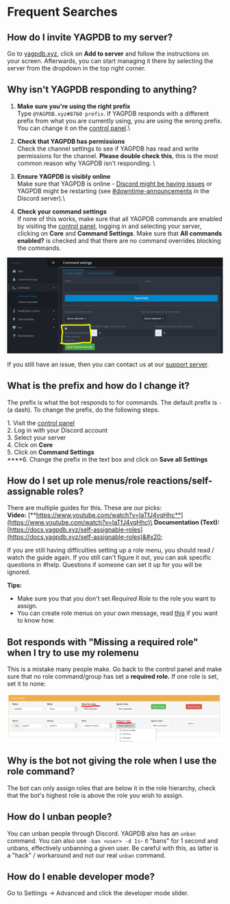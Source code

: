 # Frequent Searches

## How do I invite YAGPDB to my server?

Go to [yagpdb.xyz](https://yagpdb.xyz), click on **Add to server** and follow the instructions on your screen. Afterwards, you can start managing it there by selecting the server from the dropdown in the top right corner.&#x20;

## Why isn't YAGPDB responding to anything?

1. **Make sure you're using the right prefix** \
   Type `@YAGPDB.xyz#8760 prefix`. If YAGPDB responds with a different prefix from what you are currently using, you are using the wrong prefix. You can change it on the [control panel](https://yagpdb.xyz/manage).\

2. **Check that YAGPDB has permissions** \
   Check the channel settings to see if YAGPDB has read and write permissions for the channel. **Please double check this**, this is the most common reason why YAGPDB isn't responding. \

3. &#x20;**Ensure YAGPDB is visibly online**\
   Make sure that YAGPDB is online - [Discord might be having issues](https://status.discordapp.com) or YAGPDB might be restarting (see [#downtime-announcements](https://discordapp.com/channels/166207328570441728/465887983657287686) in the Discord server).\

4. **Check your command settings** \
   If none of this works, make sure that all YAGPDB commands are enabled by visiting the [control panel](https://yagpdb.xyz), logging in and selecting your server, clicking on **Core** and **Command Settings**. Make sure that **All commands enabled?** is checked and that there are no command overrides blocking the commands.

![](../.gitbook/assets/unknown.png)

If you still have an issue, then you can contact us at our [support server](https://discordapp.com/invite/0vYlUK2XBKldPSMY).&#x20;

## What is the prefix and how do I change it?

The prefix is what the bot responds to for commands. The default prefix is `-` (a dash). To change the prefix, do the following steps.

1\. Visit the [control panel](https://yagpdb.xyz/manage)\
2\. Log in with your Discord account\
3\. Select your server\
4\. Click on **Core**\
5\. Click on **Command Settings**\
****6. Change the prefix in the text box and click on **Save all Settings**

## How do I set up role menus/role reactions/self-assignable roles?

There are multiple guides for this. These are our picks: \
**Video:** [**https://www.youtube.com/watch?v=IaTfJ4vqHhc**](https://www.youtube.com/watch?v=IaTfJ4vqHhc)\
**Documentation (Text):** [https://docs.yagpdb.xyz/self-assignable-roles](https://docs.yagpdb.xyz/self-assignable-roles)&#x20;

If you are still having difficulties setting up a role menu, you should read / watch the guide again. If you still can't figure it out, you can ask specific questions in #help. Questions if someone can set it up for you will be ignored.&#x20;

**Tips:**

* Make sure you that you don't set _Required Role_ to the role you want to assign.
* You can create role menus on your own message, read [this](https://docs.yagpdb.xyz/self-assignable-roles#custom-message) if you want to know how.

## Bot responds with "Missing a required role" when I try to use my rolemenu

This is a mistake many people make. Go back to the control panel and make sure that no role command/group has set a **required role.** If one role is set, set it to none:

![](../.gitbook/assets/rolee.PNG)

## Why is the bot not giving the role when I use the role command?

The bot can only assign roles that are below it in the role hierarchy, check that the bot's highest role is above the role you wish to assign.

## How do I unban people?

You can unban people through Discord. YAGPDB also has an `unban` command. You can also use `-ban <user> -d 1s`- it "bans" for 1 second and unbans, effectively unbanning a given user. Be careful with this, as latter is a "hack" / workaround and not our real `unban` command.

## How do I enable developer mode?

Go to Settings -> Advanced and click the developer mode slider.



